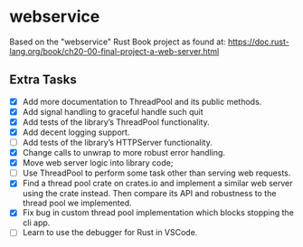 webservice
===

Based on the "webservice" Rust Book project as found at:
<https://doc.rust-lang.org/book/ch20-00-final-project-a-web-server.html>

## Extra Tasks

- [x] Add more documentation to ThreadPool and its public methods.
- [x] Add signal handling to graceful handle such quit
- [x] Add tests of the library’s ThreadPool functionality.
- [x] Add decent logging support.
- [ ] Add tests of the library’s HTTPServer functionality.
- [x] Change calls to unwrap to more robust error handling.
- [x] Move web server logic into library code;
- [ ] Use ThreadPool to perform some task other than serving web requests.
- [x] Find a thread pool crate on crates.io and implement a similar web server using the crate instead. Then compare its API and robustness to the thread pool we implemented.
- [x] Fix bug in custom thread pool implementation which blocks stopping the cli app.
- [ ] Learn to use the debugger for Rust in VSCode.
